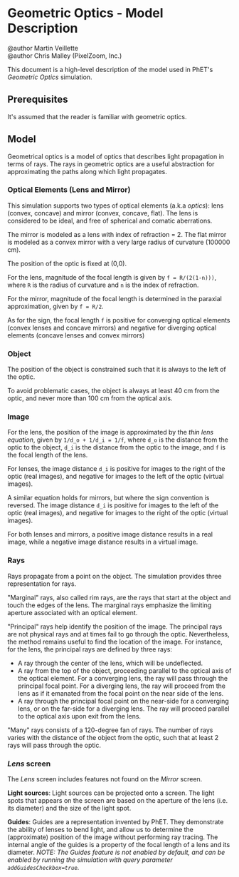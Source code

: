 # Geometric Optics - Model Description

@author Martin Veillette<br>
@author Chris Malley (PixelZoom, Inc.)

This document is a high-level description of the model used in PhET's _Geometric Optics_ simulation.

## Prerequisites

It's assumed that the reader is familiar with geometric optics.

## Model

Geometrical optics is a model of optics that describes light propagation in terms of rays. The rays in geometric optics are a useful abstraction for approximating the paths along which light propagates.

### Optical Elements (Lens and Mirror)

This simulation supports two types of optical elements (a.k.a _optics_): lens (convex, concave) and mirror (convex, concave, flat). The lens is considered to be ideal, and free of spherical and comatic aberrations.

The mirror is modeled as a lens with index of refraction = 2. The flat mirror is modeled as a convex mirror with a very large radius of curvature (100000 cm).

The position of the optic is fixed at (0,0).

For the lens, magnitude of the focal length is given by `f = R/(2(1-n)))`, where `R` is the radius of curvature and `n` is the index of refraction.

For the mirror, magnitude of the focal length is determined in the paraxial approximation, given by
`f = R/2`.

As for the sign, the focal length `f` is positive for converging optical elements (convex lenses and concave mirrors)
and negative for diverging optical elements (concave lenses and convex mirrors)

### Object

The position of the object is constrained such that it is always to the left of the optic.

To avoid problematic cases, the object is always at least 40 cm from the optic, and never more than 100 cm from the optical axis.

### Image

For the lens, the position of the image is approximated by the _thin lens equation_, given by `1/d_o + 1/d_i = 1/f`, where `d_o` is the distance from the optic to the object, `d_i` is the distance from the optic to the image, and `f` is the focal length of the lens.

For lenses, the image distance `d_i` is positive for images to the right of the optic (real images), and negative for images to the left of the optic (virtual images).

A similar equation holds for mirrors, but where the sign convention is reversed. The image distance `d_i` is positive for images to the left of the optic (real images), and negative for images to the right of the optic (virtual images).

For both lenses and mirrors, a positive image distance results in a real image, while a negative image distance results in a virtual image.

### Rays

Rays propagate from a point on the object. The simulation provides three representation for rays.

"Marginal" rays, also called rim rays, are the rays that start at the object and touch the edges of the lens. The
marginal rays emphasize the limiting aperture associated with an optical element.

"Principal" rays help identify the position of the image. The principal rays are not physical
rays and at times fail to go through the optic. Nevertheless, the method remains useful to find the location of the
image. For instance, for the lens, the principal rays are defined by three rays:

- A ray through the center of the lens, which will be undeflected.
- A ray from the top of the object, proceeding parallel to the optical axis of the optical element. For a converging lens, the ray will pass through the principal focal point. For a diverging lens, the ray will proceed from the lens as if it emanated from the focal point on the near side of the lens.
- A ray through the principal focal point on the near-side for a converging lens, or on the far-side for a diverging lens. The ray will proceed parallel to the optical axis upon exit from the lens.

"Many" rays consists of a 120-degree fan of rays. The number of rays varies with the distance of the object from the optic, such that at least 2 rays will pass through the optic.

### _Lens_ screen

The _Lens_ screen includes features not found on the _Mirror_ screen.

**Light sources**: Light sources can be projected onto a screen. The light spots that appears on the screen are based on the aperture of the lens (i.e. its diameter) and the size of the light spot.

**Guides**: Guides are a representation invented by PhET. They demonstrate the ability of lenses to bend light, and allow us to determine the (approximate) position of the image without performing ray tracing. The internal angle of the guides is a property of the focal length of a lens and its diameter. _NOTE: The Guides feature is not enabled by default, and can be enabled by running the simulation with query parameter `addGuidesCheckbox=true`._


